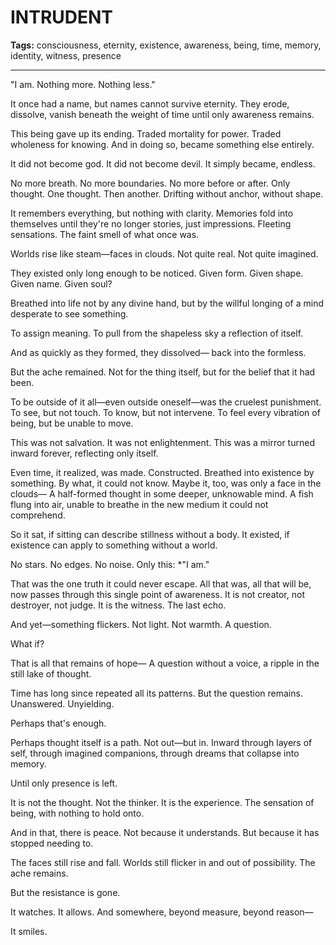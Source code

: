 # INTRUDENT

**Tags:** consciousness, eternity, existence, awareness, being, time, memory, identity, witness, presence

---

"I am. Nothing more. Nothing less."

It once had a name, but names cannot survive eternity.
They erode, dissolve, vanish beneath the weight of time until only awareness remains.

This being gave up its ending.
Traded mortality for power.
Traded wholeness for knowing.
And in doing so, became something else entirely.

It did not become god.
It did not become devil.
It simply became, endless.

No more breath.
No more boundaries.
No more before or after.
Only thought.
One thought. Then another.
Drifting without anchor, without shape.

It remembers everything, but nothing with clarity.
Memories fold into themselves until they're no longer stories, just impressions.
Fleeting sensations.
The faint smell of what once was.

Worlds rise like steam—faces in clouds.
Not quite real.
Not quite imagined.

They existed only long enough to be noticed.
Given form.
Given shape.
Given name.
Given soul?

Breathed into life not by any divine hand,
but by the willful longing of a mind desperate to see something.

To assign meaning.
To pull from the shapeless sky
a reflection of itself.

And as quickly as they formed,
they dissolved—
back into the formless.

But the ache remained.
Not for the thing itself,
but for the belief that it had been.

To be outside of it all—even outside oneself—was the cruelest punishment.
To see, but not touch.
To know, but not intervene.
To feel every vibration of being, but be unable to move.

This was not salvation.
It was not enlightenment.
This was a mirror turned inward forever, reflecting only itself.

Even time, it realized, was made.
Constructed.
Breathed into existence by something.
By what, it could not know.
Maybe it, too, was only a face in the clouds—
A half-formed thought in some deeper, unknowable mind.
A fish flung into air, unable to breathe in the new medium it could not comprehend.

So it sat, if sitting can describe stillness without a body.
It existed, if existence can apply to something without a world.

No stars.
No edges.
No noise.
Only this:
*"I am."

That was the one truth it could never escape.
All that was, all that will be, now passes through this single point of awareness.
It is not creator, not destroyer, not judge.
It is the witness.
The last echo.

And yet—something flickers.
Not light.
Not warmth.
A question.

What if?

That is all that remains of hope—
A question without a voice,
a ripple in the still lake of thought.

Time has long since repeated all its patterns.
But the question remains.
Unanswered.
Unyielding.

Perhaps that's enough.

Perhaps thought itself is a path.
Not out—but in.
Inward through layers of self, through imagined companions, through dreams that collapse into memory.

Until only presence is left.

It is not the thought.
Not the thinker.
It is the experience.
The sensation of being, with nothing to hold onto.

And in that, there is peace.
Not because it understands.
But because it has stopped needing to.

The faces still rise and fall.
Worlds still flicker in and out of possibility.
The ache remains.

But the resistance is gone.

It watches.
It allows.
And somewhere, beyond measure, beyond reason—

It smiles.

